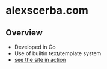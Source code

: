 # alexscerba.com

## Overview

* Developed in Go
* Use of builtin text/template system
* [see the site in action](https://alexscerba.com/)